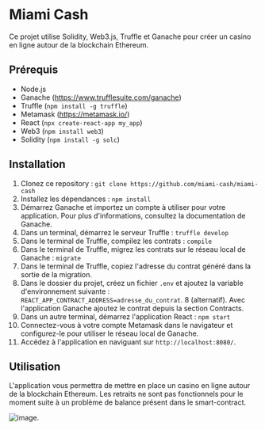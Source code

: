 # Miami Cash

Ce projet utilise Solidity, Web3.js, Truffle et Ganache pour créer un casino en ligne autour de la blockchain Ethereum.

## Prérequis

- Node.js
- Ganache (https://www.trufflesuite.com/ganache)
- Truffle (`npm install -g truffle`)
- Metamask (https://metamask.io/)
- React (`npx create-react-app my_app`)
- Web3 (`npm install web3`)
- Solidity (`npm install -g solc`)

## Installation

1. Clonez ce repository : `git clone https://github.com/miami-cash/miami-cash`
2. Installez les dépendances : `npm install`
3. Démarrez Ganache et importez un compte à utiliser pour votre application. Pour plus d'informations, consultez la documentation de Ganache.
4. Dans un terminal, démarrez le serveur Truffle : `truffle develop`
5. Dans le terminal de Truffle, compilez les contrats : `compile`
6. Dans le terminal de Truffle, migrez les contrats sur le réseau local de Ganache : `migrate`
7. Dans le terminal de Truffle, copiez l'adresse du contrat généré dans la sortie de la migration.
8. Dans le dossier du projet, créez un fichier `.env` et ajoutez la variable d'environnement suivante : `REACT_APP_CONTRACT_ADDRESS=adresse_du_contrat`.
8 (alternatif). Avec l'application Ganache ajoutez le contrat depuis la section Contracts.
9. Dans un autre terminal, démarrez l'application React : `npm start`
10. Connectez-vous à votre compte Metamask dans le navigateur et configurez-le pour utiliser le réseau local de Ganache.
11. Accédez à l'application en naviguant sur `http://localhost:8080/`.

## Utilisation

L'application vous permettra de mettre en place un casino en ligne autour de la blockchain Ethereum.
Les retraits ne sont pas fonctionnels pour le moment suite à un problème de balance présent dans le smart-contract.

![image](https://media.istockphoto.com/id/1158005632/fr/photo/le-croupier-tient-une-boule-de-roulette-dans-un-casino-dans-sa-main.jpg?s=612x612&w=0&k=20&c=RCU6zkJVXtHg_7EVDp8eiAHd4IxIrAlGSYC10PK3BgI=).